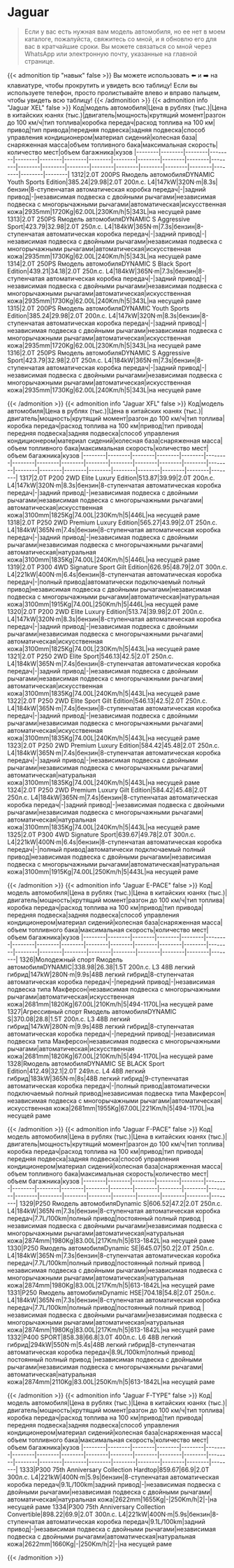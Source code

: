 # Jaguar

>Если у вас есть нужная вам модель автомобиля, но ее нет в моем каталоге, пожалуйста, свяжитесь со мной, и я обновлю его для вас в кратчайшие сроки. Вы можете связаться со мной через WhatsApp или электронную почту, указанные на главной странице.


{{< admonition tip "навык" false >}}
Вы можете использовать ⬅️ и ➡️ на клавиатуре, чтобы прокрутить и увидеть всю таблицу! Если вы используете телефон, просто пролистывайте влево и вправо пальцем, чтобы увидеть всю таблицу!
{{< /admonition >}}
{{< admonition info "Jaguar XEL" false >}}
Код|модель автомобиля|Цена в рублях (тыс.)|Цена в китайских юанях  (тыс.)|двигатель|мощность|крутящий момент|разгон до 100 км/ч|тип топлива|коробка передач|расход топлива на 100 км|привод|тип привода|передняя подвеска|задняя подвеска|способ управления кондиционером|материал сидений|колесная база|снаряженная масса|объем топливного бака|максимальная скорость|количество мест|объем багажника|кузов
|--------|--------|--------|--------|--------|--------|--------|--------|--------|--------|--------|--------|--------|--------|--------|--------|--------|--------|--------|--------|--------|--------|--------|--------|
1312|2.0T 200PS Rмодель автомобиляDYNAMIC Youth Sports Edition|385.24|29.98|2.0T 200л.с. L4|147kW|320N·m|8.3s|бензин|8-ступенчатая автоматическая коробка передач|-|задний привод|-|независимая подвеска с двойными рычагами|независимая подвеска с многорычажными рычагами|автоматическая|искусственная кожа|2935mm|1720Kg|62.00L|230Km/h|5|343L|на несущей раме
1313|2.0T 250PS Rмодель автомобиляDYNAMIC S Aggressive Sport|423.79|32.98|2.0T 250л.с. L4|184kW|365N·m|7.3s|бензин|8-ступенчатая автоматическая коробка передач|-|задний привод|-|независимая подвеска с двойными рычагами|независимая подвеска с многорычажными рычагами|автоматическая|искусственная кожа|2935mm|1730Kg|62.00L|240Km/h|5|343L|на несущей раме
1314|2.0T 250PS Rмодель автомобиляDYNAMIC S Black Sport Edition|439.21|34.18|2.0T 250л.с. L4|184kW|365N·m|7.3s|бензин|8-ступенчатая автоматическая коробка передач|-|задний привод|-|независимая подвеска с двойными рычагами|независимая подвеска с многорычажными рычагами|автоматическая|искусственная кожа|2935mm|1730Kg|62.00L|240Km/h|5|343L|на несущей раме
1315|2.0T 200PS Rмодель автомобиляDYNAMIC Youth Sports Edition|385.24|29.98|2.0T 200л.с. L4|147kW|320N·m|8.3s|бензин|8-ступенчатая автоматическая коробка передач|-|задний привод|-|независимая подвеска с двойными рычагами|независимая подвеска с многорычажными рычагами|автоматическая|искусственная кожа|2935mm|1720Kg|62.00L|230Km/h|5|343L|на несущей раме
1316|2.0T 250PS Rмодель автомобиляDYNAMIC S Aggressive Sport|423.79|32.98|2.0T 250л.с. L4|184kW|365N·m|7.3s|бензин|8-ступенчатая автоматическая коробка передач|-|задний привод|-|независимая подвеска с двойными рычагами|независимая подвеска с многорычажными рычагами|автоматическая|искусственная кожа|2935mm|1730Kg|62.00L|240Km/h|5|343L|на несущей раме

{{< /admonition >}}
{{< admonition info "Jaguar XFL" false >}}
Код|модель автомобиля|Цена в рублях (тыс.)|Цена в китайских юанях  (тыс.)|двигатель|мощность|крутящий момент|разгон до 100 км/ч|тип топлива|коробка передач|расход топлива на 100 км|привод|тип привода|передняя подвеска|задняя подвеска|способ управления кондиционером|материал сидений|колесная база|снаряженная масса|объем топливного бака|максимальная скорость|количество мест|объем багажника|кузов
|--------|--------|--------|--------|--------|--------|--------|--------|--------|--------|--------|--------|--------|--------|--------|--------|--------|--------|--------|--------|--------|--------|--------|--------|
1317|2.0T P200 2WD Elite Luxury Edition|513.87|39.99|2.0T 200л.с. L4|147kW|320N·m|8.3s|бензин|8-ступенчатая автоматическая коробка передач|-|задний привод|-|независимая подвеска с двойными рычагами|независимая подвеска с многорычажными рычагами|автоматическая|искусственная кожа|3100mm|1825Kg|74.00L|230Km/h|5|446L|на несущей раме
1318|2.0T P250 2WD Premium Luxury Edition|565.27|43.99|2.0T 250л.с. L4|184kW|365N·m|7.4s|бензин|8-ступенчатая автоматическая коробка передач|-|задний привод|-|независимая подвеска с двойными рычагами|независимая подвеска с многорычажными рычагами|автоматическая|натуральная кожа|3100mm|1835Kg|74.00L|240Km/h|5|446L|на несущей раме
1319|2.0T P300 4WD Signature Sport Gilt Edition|626.95|48.79|2.0T 300л.с. L4|221kW|400N·m|6.4s|бензин|8-ступенчатая автоматическая коробка передач|-|полный привод|автоматически подключаемый полный привод|независимая подвеска с двойными рычагами|независимая подвеска с многорычажными рычагами|автоматическая|натуральная кожа|3100mm|1915Kg|74.00L|250Km/h|5|446L|на несущей раме
1320|2.0T P200 2WD Elite Luxury Edition|513.74|39.98|2.0T 200л.с. L4|147kW|320N·m|8.3s|бензин|8-ступенчатая автоматическая коробка передач|-|задний привод|-|независимая подвеска с двойными рычагами|независимая подвеска с многорычажными рычагами|автоматическая|искусственная кожа|3100mm|1825Kg|74.00L|230Km/h|5|443L|на несущей раме
1321|2.0T P250 2WD Elite Sport|546.13|42.5|2.0T 250л.с. L4|184kW|365N·m|7.4s|бензин|8-ступенчатая автоматическая коробка передач|-|задний привод|-|независимая подвеска с двойными рычагами|независимая подвеска с многорычажными рычагами|автоматическая|искусственная кожа|3100mm|1835Kg|74.00L|240Km/h|5|443L|на несущей раме
1322|2.0T P250 2WD Elite Sport Gilt Edition|546.13|42.5|2.0T 250л.с. L4|184kW|365N·m|7.4s|бензин|8-ступенчатая автоматическая коробка передач|-|задний привод|-|независимая подвеска с двойными рычагами|независимая подвеска с многорычажными рычагами|автоматическая|искусственная кожа|3100mm|1835Kg|74.00L|240Km/h|5|443L|на несущей раме
1323|2.0T P250 2WD Premium Luxury Edition|584.42|45.48|2.0T 250л.с. L4|184kW|365N·m|7.4s|бензин|8-ступенчатая автоматическая коробка передач|-|задний привод|-|независимая подвеска с двойными рычагами|независимая подвеска с многорычажными рычагами|автоматическая|натуральная кожа|3100mm|1835Kg|74.00L|240Km/h|5|443L|на несущей раме
1324|2.0T P250 2WD Premium Luxury Gilt Edition|584.42|45.48|2.0T 250л.с. L4|184kW|365N·m|7.4s|бензин|8-ступенчатая автоматическая коробка передач|-|задний привод|-|независимая подвеска с двойными рычагами|независимая подвеска с многорычажными рычагами|автоматическая|натуральная кожа|3100mm|1835Kg|74.00L|240Km/h|5|443L|на несущей раме
1325|2.0T P300 4WD Signature Sport|639.67|49.78|2.0T 300л.с. L4|221kW|400N·m|6.4s|бензин|8-ступенчатая автоматическая коробка передач|-|полный привод|автоматически подключаемый полный привод|независимая подвеска с двойными рычагами|независимая подвеска с многорычажными рычагами|автоматическая|натуральная кожа|3100mm|1915Kg|74.00L|250Km/h|5|443L|на несущей раме

{{< /admonition >}}
{{< admonition info "Jaguar E-PACE" false >}}
Код|модель автомобиля|Цена в рублях (тыс.)|Цена в китайских юанях  (тыс.)|двигатель|мощность|крутящий момент|разгон до 100 км/ч|тип топлива|коробка передач|расход топлива на 100 км|привод|тип привода|передняя подвеска|задняя подвеска|способ управления кондиционером|материал сидений|колесная база|снаряженная масса|объем топливного бака|максимальная скорость|количество мест|объем багажника|кузов
|--------|--------|--------|--------|--------|--------|--------|--------|--------|--------|--------|--------|--------|--------|--------|--------|--------|--------|--------|--------|--------|--------|--------|--------|
1326|Молодежный спорт Rмодель автомобиляDYNAMIC|338.98|26.38|1.5T 200л.с. L3 48В легкий гибрид|147kW|280N·m|9.9s|48В легкий гибрид|8-ступенчатая автоматическая коробка передач|-|передний привод|-|независимая подвеска типа Макферсон|независимая подвеска с многорычажными рычагами|автоматическая|искусственная кожа|2681mm|1820Kg|67.00L|210Km/h|5|494-1170L|на несущей раме
1327|Агрессивный спорт Rмодель автомобиляDYNAMIC S|370.08|28.8|1.5T 200л.с. L3 48В легкий гибрид|147kW|280N·m|9.9s|48В легкий гибрид|8-ступенчатая автоматическая коробка передач|-|передний привод|-|независимая подвеска типа Макферсон|независимая подвеска с многорычажными рычагами|автоматическая|искусственная кожа|2681mm|1820Kg|67.00L|210Km/h|5|494-1170L|на несущей раме
1328|Rмодель автомобиляDYNAMIC SE BLACK Sport Edition|412.49|32.1|2.0T 249л.с. L4 48В легкий гибрид|183kW|365N·m|8s|48В легкий гибрид|9-ступенчатая автоматическая коробка передач|-|полный привод|автоматически подключаемый полный привод|независимая подвеска типа Макферсон|независимая подвеска с многорычажными рычагами|автоматическая|искусственная кожа|2681mm|1955Kg|67.00L|221Km/h|5|494-1170L|на несущей раме

{{< /admonition >}}
{{< admonition info "Jaguar F-PACE" false >}}
Код|модель автомобиля|Цена в рублях (тыс.)|Цена в китайских юанях  (тыс.)|двигатель|мощность|крутящий момент|разгон до 100 км/ч|тип топлива|коробка передач|расход топлива на 100 км|привод|тип привода|передняя подвеска|задняя подвеска|способ управления кондиционером|материал сидений|колесная база|снаряженная масса|объем топливного бака|максимальная скорость|количество мест|объем багажника|кузов
|--------|--------|--------|--------|--------|--------|--------|--------|--------|--------|--------|--------|--------|--------|--------|--------|--------|--------|--------|--------|--------|--------|--------|--------|
1329|P250 Rмодель автомобиляDynamic S|606.52|47.2|2.0T 250л.с. L4|184kW|365N·m|7.3s|бензин|8-ступенчатая автоматическая коробка передач|7.7L/100km|полный привод|постоянный полный привод |независимая подвеска с двойными рычагами|независимая подвеска с многорычажными рычагами|автоматическая|натуральная кожа|2874mm|1980Kg|83.00L|217Km/h|5|613-1842L|на несущей раме
1330|P250 Rмодель автомобиляDynamic SE|645.07|50.2|2.0T 250л.с. L4|184kW|365N·m|7.3s|бензин|8-ступенчатая автоматическая коробка передач|7.7L/100km|полный привод|постоянный полный привод |независимая подвеска с двойными рычагами|независимая подвеска с многорычажными рычагами|автоматическая|натуральная кожа|2874mm|1980Kg|83.00L|217Km/h|5|613-1842L|на несущей раме
1331|P250 Rмодель автомобиляDynamic HSE|704.18|54.8|2.0T 250л.с. L4|184kW|365N·m|7.3s|бензин|8-ступенчатая автоматическая коробка передач|7.7L/100km|полный привод|постоянный полный привод |независимая подвеска с двойными рычагами|независимая подвеска с многорычажными рычагами|автоматическая|натуральная кожа|2874mm|1980Kg|83.00L|217Km/h|5|613-1842L|на несущей раме
1332|P400 SPORT|858.38|66.8|3.0T 400л.с. L6 48В легкий гибрид|294kW|550N·m|5.4s|48В легкий гибрид|8-ступенчатая автоматическая коробка передач|8.9L/100km|полный привод|постоянный полный привод |независимая подвеска с двойными рычагами|независимая подвеска с многорычажными рычагами|автоматическая|натуральная кожа|2874mm|2110Kg|83.00L|250Km/h|5|613-1842L|на несущей раме

{{< /admonition >}}
{{< admonition info "Jaguar F-TYPE" false >}}
Код|модель автомобиля|Цена в рублях (тыс.)|Цена в китайских юанях  (тыс.)|двигатель|мощность|крутящий момент|разгон до 100 км/ч|тип топлива|коробка передач|расход топлива на 100 км|привод|тип привода|передняя подвеска|задняя подвеска|способ управления кондиционером|материал сидений|колесная база|снаряженная масса|объем топливного бака|максимальная скорость|количество мест|объем багажника|кузов
|--------|--------|--------|--------|--------|--------|--------|--------|--------|--------|--------|--------|--------|--------|--------|--------|--------|--------|--------|--------|--------|--------|--------|--------|
1333|P300 75th Anniversary Collection Hardtop|859.67|66.9|2.0T 300л.с. L4|221kW|400N·m|5.9s|бензин|8-ступенчатая автоматическая коробка передач|9.1L/100km|задний привод|-|независимая подвеска с двойными рычагами|независимая подвеска с двойными рычагами|автоматическая|натуральная кожа|2622mm|1655Kg|-|250Km/h|2|-|на несущей раме
1334|P300 75th Anniversary Collection Convertible|898.22|69.9|2.0T 300л.с. L4|221kW|400N·m|5.9s|бензин|8-ступенчатая автоматическая коробка передач|9.1L/100km|задний привод|-|независимая подвеска с двойными рычагами|независимая подвеска с двойными рычагами|автоматическая|натуральная кожа|2622mm|1660Kg|-|250Km/h|2|-|на несущей раме

{{< /admonition >}}
